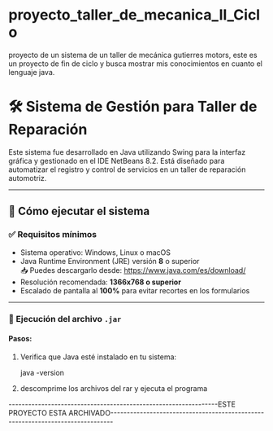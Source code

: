 # proyecto_taller_de_mecanica_II_Ciclo
proyecto de un sistema de un taller de mecánica gutierres motors, este es un proyecto de  fin de ciclo y busca mostrar mis conocimientos en cuanto el lenguaje java.

# 🛠️ Sistema de Gestión para Taller de Reparación

Este sistema fue desarrollado en Java utilizando Swing para la interfaz gráfica y gestionado en el IDE NetBeans 8.2. 
Está diseñado para automatizar el registro y control de servicios en un taller de reparación automotriz.

---

## 🚀 Cómo ejecutar el sistema

### ✅ Requisitos mínimos

- Sistema operativo: Windows, Linux o macOS
- Java Runtime Environment (JRE) versión **8** o superior  
  📥 Puedes descargarlo desde: https://www.java.com/es/download/
- Resolución recomendada: **1366x768 o superior**
- Escalado de pantalla al **100%** para evitar recortes en los formularios

---

### 🔧 Ejecución del archivo `.jar`

#### Pasos:

1. Verifica que Java esté instalado en tu sistema:

   java -version

2. descomprime los archivos del rar y ejecuta el programa


----------------------------------------------------------------ESTE PROYECTO ESTA ARCHIVADO-------------------------------------------------------------------------------
